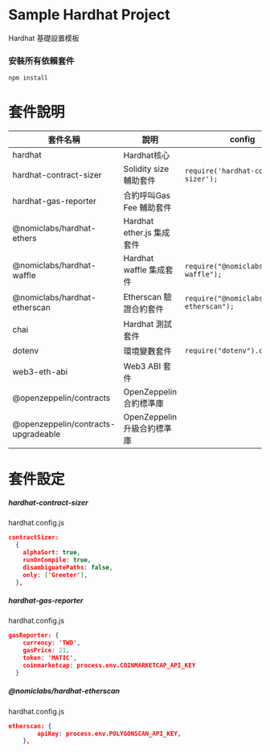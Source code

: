 # Sample Hardhat Project
Hardhat 基礎設置模板

### 安裝所有依賴套件
```shell
npm install 
```
# 套件說明

|  套件名稱   | 說明  |  config  |
|  ----  | ----  | ---- |
| hardhat  | Hardhat核心 |
| hardhat-contract-sizer  | Solidity size 輔助套件 | `require('hardhat-contract-sizer');`|
| hardhat-gas-reporter | 合約呼叫Gas Fee 輔助套件 |
| @nomiclabs/hardhat-ethers | Hardhat ether.js 集成套件 |
| @nomiclabs/hardhat-waffle | Hardhat waffle 集成套件 | `require("@nomiclabs/hardhat-waffle");` |
| @nomiclabs/hardhat-etherscan | Etherscan 驗證合約套件 | `require("@nomiclabs/hardhat-etherscan");` |
| chai | Hardhat 測試套件 |
| dotenv | 環境變數套件 | `require("dotenv").config();` |
| web3-eth-abi | Web3 ABI 套件 |
| @openzeppelin/contracts | OpenZeppelin 合約標準庫 |
| @openzeppelin/contracts-upgradeable | OpenZeppelin 升級合約標準庫 |


# 套件設定

##### hardhat-contract-sizer
hardhat.config.js
```json
contractSizer: 
  {
    alphaSort: true,
    runOnCompile: true,
    disambiguatePaths: false,
    only: ['Greeter'],
  },
```
##### hardhat-gas-reporter
hardhat.config.js
```json
gasReporter: {
    currency: 'TWD',
    gasPrice: 21,
    token: 'MATIC',
    coinmarketcap: process.env.COINMARKETCAP_API_KEY
  }
```

##### @nomiclabs/hardhat-etherscan
hardhat.config.js
```json
etherscan: {
        apiKey: process.env.POLYGONSCAN_API_KEY,
    },
```